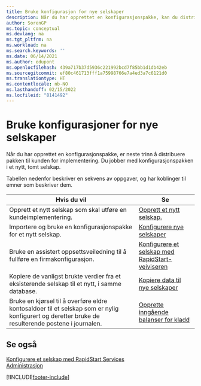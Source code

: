 ```yaml
---
title: Bruke konfigurasjon for nye selskaper
description: Når du har opprettet en konfigurasjonspakke, kan du distribuere pakken til kunden for implementering. Du bruker konfigurasjonen for et nytt, tomt selskap.
author: SorenGP
ms.topic: conceptual
ms.devlang: na
ms.tgt_pltfrm: na
ms.workload: na
ms.search.keywords: ''
ms.date: 06/14/2021
ms.author: edupont
ms.openlocfilehash: 439a717b37d5936c221992bcd7f85bb1d1db42eb
ms.sourcegitcommit: ef80c461713fff1a75998766e7a4ed3a7c6121d0
ms.translationtype: HT
ms.contentlocale: nb-NO
ms.lasthandoff: 02/15/2022
ms.locfileid: "8141492"
---
```

# <a name="apply-configurations-to-new-companies"></a>Bruke konfigurasjoner for nye selskaper
Når du har opprettet en konfigurasjonspakke, er neste trinn å distribuere pakken til kunden for implementering. Du jobber med konfigurasjonspakken i et nytt, tomt selskap.  

 Tabellen nedenfor beskriver en sekvens av oppgaver, og har koblinger til emner som beskriver dem.

|**Hvis du vil**|**Se**|  
|------------|-------------|  
|Opprett et nytt selskap som skal utføre en kundeimplementering.|[Opprett et nytt selskap.](admin-how-to-create-a-new-company.md)|  
|Importere og bruke en konfigurasjonspakke for et nytt selskap.|[Konfigurere nye selskaper](admin-how-to-configure-new-companies.md)|  
|Bruke en assistert oppsettsveiledning til å fullføre en firmakonfigurasjon.|[Konfigurere et selskap med RapidStart-veiviseren](admin-how-to-configure-a-company-with-the-rapidstart-wizard.md)|
|Kopiere de vanligst brukte verdier fra et eksisterende selskap til et nytt, i samme database.|[Kopiere data til nye selskaper](admin-how-to-copy-data-to-new-companies.md)|  
|Bruke en kjørsel til å overføre eldre kontosaldoer til et selskap som er nylig konfigurert og deretter bruke de resulterende postene i journalen.|[Opprette inngående balanser for kladd](admin-how-to-create-journal-opening-balances.md)|  

## <a name="see-also"></a>Se også  
[Konfigurere et selskap med RapidStart Services](admin-set-up-a-company-with-rapidstart.md)  
[Administrasjon](admin-setup-and-administration.md)


[!INCLUDE[footer-include](includes/footer-banner.md)]